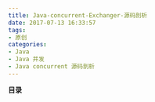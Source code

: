 ```yaml
---
title: Java-concurrent-Exchanger-源码剖析
date: 2017-07-13 16:33:57
tags: 
- 原创
categories: 
- Java
- Java 并发
- Java concurrent 源码剖析
---
```


__目录__

<!-- toc -->
<!--more-->
